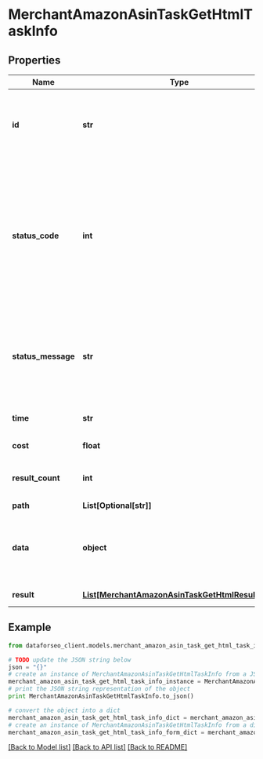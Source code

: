 # MerchantAmazonAsinTaskGetHtmlTaskInfo


## Properties

Name | Type | Description | Notes
------------ | ------------- | ------------- | -------------
**id** | **str** | task identifier unique task identifier in our system in the UUID format | [optional] 
**status_code** | **int** | status code of the task generated by DataForSEO, can be within the following range: 10000-60000 you can find the full list of the response codes here | [optional] 
**status_message** | **str** | informational message of the task you can find the full list of general informational messages here | [optional] 
**time** | **str** | execution time, seconds | [optional] 
**cost** | **float** | total tasks cost, USD | [optional] 
**result_count** | **int** | number of elements in the result array | [optional] 
**path** | **List[Optional[str]]** | URL path | [optional] 
**data** | **object** | contains the same parameters that you specified in the POST request | [optional] 
**result** | [**List[MerchantAmazonAsinTaskGetHtmlResultInfo]**](MerchantAmazonAsinTaskGetHtmlResultInfo.md) | array of results | [optional] 

## Example

```python
from dataforseo_client.models.merchant_amazon_asin_task_get_html_task_info import MerchantAmazonAsinTaskGetHtmlTaskInfo

# TODO update the JSON string below
json = "{}"
# create an instance of MerchantAmazonAsinTaskGetHtmlTaskInfo from a JSON string
merchant_amazon_asin_task_get_html_task_info_instance = MerchantAmazonAsinTaskGetHtmlTaskInfo.from_json(json)
# print the JSON string representation of the object
print MerchantAmazonAsinTaskGetHtmlTaskInfo.to_json()

# convert the object into a dict
merchant_amazon_asin_task_get_html_task_info_dict = merchant_amazon_asin_task_get_html_task_info_instance.to_dict()
# create an instance of MerchantAmazonAsinTaskGetHtmlTaskInfo from a dict
merchant_amazon_asin_task_get_html_task_info_form_dict = merchant_amazon_asin_task_get_html_task_info.from_dict(merchant_amazon_asin_task_get_html_task_info_dict)
```
[[Back to Model list]](../README.md#documentation-for-models) [[Back to API list]](../README.md#documentation-for-api-endpoints) [[Back to README]](../README.md)


